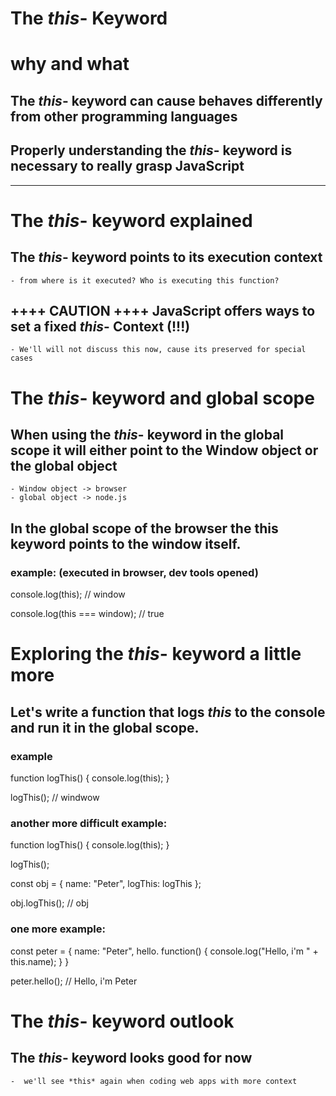 # The *this*- Keyword
# why and what

## The *this*- keyword can cause behaves differently from other programming languages
## Properly understanding the *this*- keyword is necessary to really grasp JavaScript

----------------------------------------------------------------------------

# The *this*- keyword explained

## The *this*- keyword points to its execution context
    - from where is it executed? Who is executing this function?

## ++++ CAUTION ++++ JavaScript offers ways to set a fixed *this*- Context (!!!)
    - We'll will not discuss this now, cause its preserved for special cases



# The *this*- keyword and global scope

## When using the *this*- keyword in the global scope it will either point to the Window object or the global object
    - Window object -> browser
    - global object -> node.js

## In the global scope of the browser the this keyword points to the window itself.

### example: (executed in browser, dev tools opened)

console.log(this);              // window

console.log(this === window);    // true



# Exploring the *this*- keyword a little more

## Let's write a function that logs *this*  to the console and run it in the global scope.

### example

function logThis() {
    console.log(this);
}

logThis();                      // windwow


### another more difficult example:

function logThis() {
    console.log(this);
}

logThis();

const obj = {
    name: "Peter", 
    logThis: logThis
};

obj.logThis();                  // obj

### one more example:

const peter = {
    name: "Peter",
    hello. function() {
        console.log("Hello, i'm " + this.name);
    }
}

peter.hello();              // Hello, i'm Peter



# The *this*- keyword outlook

## The *this*- keyword looks good for now
    -  we'll see *this* again when coding web apps with more context